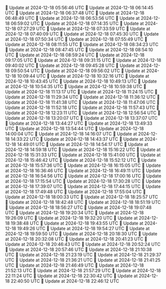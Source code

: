 🔄 Update at 2024-12-18 05:56:46 UTC
🔄 Update at 2024-12-18 06:14:45 UTC
🔄 Update at 2024-12-18 06:37:48 UTC
🔄 Update at 2024-12-18 06:48:49 UTC
🔄 Update at 2024-12-18 06:53:56 UTC
🔄 Update at 2024-12-18 06:59:02 UTC
🔄 Update at 2024-12-18 07:14:35 UTC
🔄 Update at 2024-12-18 07:27:29 UTC
🔄 Update at 2024-12-18 07:33:59 UTC
🔄 Update at 2024-12-18 07:40:09 UTC
🔄 Update at 2024-12-18 07:45:30 UTC
🔄 Update at 2024-12-18 07:50:34 UTC
🔄 Update at 2024-12-18 07:55:49 UTC
🔄 Update at 2024-12-18 08:11:55 UTC
🔄 Update at 2024-12-18 08:34:23 UTC
🔄 Update at 2024-12-18 08:47:45 UTC
🔄 Update at 2024-12-18 08:54:10 UTC
🔄 Update at 2024-12-18 08:59:24 UTC
🔄 Update at 2024-12-18 09:17:05 UTC
🔄 Update at 2024-12-18 09:31:15 UTC
🔄 Update at 2024-12-18 09:40:02 UTC
🔄 Update at 2024-12-18 09:45:28 UTC
🔄 Update at 2024-12-18 09:50:54 UTC
🔄 Update at 2024-12-18 09:56:02 UTC
🔄 Update at 2024-12-18 10:09:44 UTC
🔄 Update at 2024-12-18 10:32:16 UTC
🔄 Update at 2024-12-18 10:43:45 UTC
🔄 Update at 2024-12-18 10:49:13 UTC
🔄 Update at 2024-12-18 10:54:35 UTC
🔄 Update at 2024-12-18 10:59:38 UTC
🔄 Update at 2024-12-18 11:13:17 UTC
🔄 Update at 2024-12-18 11:24:15 UTC
🔄 Update at 2024-12-18 11:29:34 UTC
🔄 Update at 2024-12-18 11:36:12 UTC
🔄 Update at 2024-12-18 11:41:38 UTC
🔄 Update at 2024-12-18 11:47:06 UTC
🔄 Update at 2024-12-18 11:52:18 UTC
🔄 Update at 2024-12-18 11:57:43 UTC
🔄 Update at 2024-12-18 12:23:11 UTC
🔄 Update at 2024-12-18 12:56:54 UTC
🔄 Update at 2024-12-18 13:20:07 UTC
🔄 Update at 2024-12-18 13:37:07 UTC
🔄 Update at 2024-12-18 13:44:27 UTC
🔄 Update at 2024-12-18 13:49:33 UTC
🔄 Update at 2024-12-18 13:54:44 UTC
🔄 Update at 2024-12-18 14:00:04 UTC
🔄 Update at 2024-12-18 14:16:07 UTC
🔄 Update at 2024-12-18 14:33:22 UTC
🔄 Update at 2024-12-18 14:43:37 UTC
🔄 Update at 2024-12-18 14:49:01 UTC
🔄 Update at 2024-12-18 14:54:17 UTC
🔄 Update at 2024-12-18 14:59:18 UTC
🔄 Update at 2024-12-18 15:16:22 UTC
🔄 Update at 2024-12-18 15:31:33 UTC
🔄 Update at 2024-12-18 15:41:00 UTC
🔄 Update at 2024-12-18 15:46:42 UTC
🔄 Update at 2024-12-18 15:52:12 UTC
🔄 Update at 2024-12-18 15:57:36 UTC
🔄 Update at 2024-12-18 16:15:05 UTC
🔄 Update at 2024-12-18 16:36:46 UTC
🔄 Update at 2024-12-18 16:49:11 UTC
🔄 Update at 2024-12-18 16:54:56 UTC
🔄 Update at 2024-12-18 17:00:16 UTC
🔄 Update at 2024-12-18 17:15:54 UTC
🔄 Update at 2024-12-18 17:30:28 UTC
🔄 Update at 2024-12-18 17:39:07 UTC
🔄 Update at 2024-12-18 17:44:15 UTC
🔄 Update at 2024-12-18 17:49:48 UTC
🔄 Update at 2024-12-18 17:55:04 UTC
🔄 Update at 2024-12-18 18:00:33 UTC
🔄 Update at 2024-12-18 18:25:57 UTC
🔄 Update at 2024-12-18 18:42:48 UTC
🔄 Update at 2024-12-18 18:51:19 UTC
🔄 Update at 2024-12-18 18:56:27 UTC
🔄 Update at 2024-12-18 19:07:48 UTC
🔄 Update at 2024-12-18 19:20:34 UTC
🔄 Update at 2024-12-18 19:26:09 UTC
🔄 Update at 2024-12-18 19:32:20 UTC
🔄 Update at 2024-12-18 19:38:48 UTC
🔄 Update at 2024-12-18 19:43:55 UTC
🔄 Update at 2024-12-18 19:49:26 UTC
🔄 Update at 2024-12-18 19:54:27 UTC
🔄 Update at 2024-12-18 19:59:50 UTC
🔄 Update at 2024-12-18 20:18:30 UTC
🔄 Update at 2024-12-18 20:32:08 UTC
🔄 Update at 2024-12-18 20:41:23 UTC
🔄 Update at 2024-12-18 20:46:43 UTC
🔄 Update at 2024-12-18 20:52:24 UTC
🔄 Update at 2024-12-18 20:57:46 UTC
🔄 Update at 2024-12-18 21:10:38 UTC
🔄 Update at 2024-12-18 21:23:19 UTC
🔄 Update at 2024-12-18 21:29:37 UTC
🔄 Update at 2024-12-18 21:36:21 UTC
🔄 Update at 2024-12-18 21:41:25 UTC
🔄 Update at 2024-12-18 21:46:49 UTC
🔄 Update at 2024-12-18 21:52:13 UTC
🔄 Update at 2024-12-18 21:57:29 UTC
🔄 Update at 2024-12-18 22:11:24 UTC
🔄 Update at 2024-12-18 22:30:42 UTC
🔄 Update at 2024-12-18 22:40:50 UTC
🔄 Update at 2024-12-18 22:46:12 UTC
